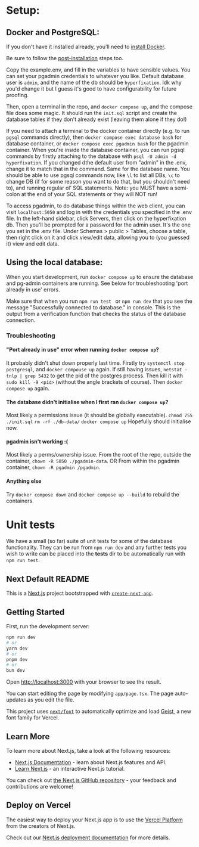 # Setup:
## Docker and PostgreSQL:
If you don't have it installed already, you'll need to [install Docker](https://docs.docker.com/engine/install/ubuntu/#install-using-the-repository).

Be sure to follow the [post-installation](https://docs.docker.com/engine/install/linux-postinstall/) steps too.

Copy the example.env, and fill in the variables to have sensible values. You can set your pgadmin credentials to whatever you like.
Default database user is `admin`, and the name of the db should be `hyperfixation`. Idk why you'd change it but I guess it's good to have configurability for future proofing.

Then, open a terminal in the repo, and `docker compose up`, and the compose file does some magic. It should run the `init.sql` script and create the database tables if they don't already exist (leaving them alone if they do!)

If you need to attach a terminal to the docker container directly (e.g. to run `pgsql` commands directly), then `docker compose exec database bash` for database container, or `docker compose exec pgadmin bash` for the pgadmin container. When you're inside the database container, you can run pgsql commands by firstly attaching to the database with `psql -U admin -d hyperfixation`. If you changed dthe default user from "admin" in the .env, change it to match that in the command. Same for the database name. You should be able to use pgsql commands now, like `\l` to list all DBs, `\c` to change DB (if for some reason you want to do that, but you shouldn't need to), and running regular ol' SQL statements. Note: you MUST have a semi-colon at the end of your SQL statements or they will NOT run!

To access pgadmin, to do database things within the web client, you can visit `localhost:5050` and log in with the credentials you specified in the .env file. In the left-hand sidebar, click Servers, then click on the hyperfixation db. Then you'll be prompted for a password for the admin user. It's the one you set in the .env file. Under Schemas > public > Tables, choose a table, then right click on it and click view/edit data, allowing you to (you guessed it) view and edit data.

## Using the local database:
When you start development, run `docker compose up` to ensure the database and pg-admin containers are running.
See below for troubleshooting 'port already in use' errors.

Make sure that when you run `npm run test ` or `npm run dev` that you see the message "Successfully connected to database." in console. This is the output from a verification function that checks the status of the database connection.

### Troubleshooting

#### "Port already in use" error when running `docker compose up`?
It probably didn't shut down properly last time.
Firstly try `systemctl stop postgresql`, and `docker compouse up` again.
If still having issues, `netstat -tnlp | grep 5432` to get the pid of
the postgres process. Then kill it with `sudo kill -9 <pid>`
(without the angle brackets of course).
Then `docker compose up` again.

#### The database didn't initialise when I first ran `docker compose up`?
Most likely a permissions issue (it should be globally executable).
`chmod 755 ./init.sql`
`rm -rf ./db-data/`
`docker compose up`
Hopefully should initialise now.

#### pgadmin isn't working :(
Most likely a perms/ownership issue.
From the root of the repo, outside the container, `chown -R 5050 ./pgadmin-data`.
OR
From within the pgadmin container, `chown -R pgadmin /pgadmin`.

#### Anything else
Try `docker compose down` and `docker compose up --build` to rebuild the containers.

# Unit tests
We have a small (so far) suite of unit tests for some of the database functionality. They can be run from `npm run dev` and any further tests you wish to write can be placed into the __tests__ dir to be automatically run with `npm run test`.


## Next Default README

This is a [Next.js](https://nextjs.org) project bootstrapped with [`create-next-app`](https://nextjs.org/docs/app/api-reference/cli/create-next-app).

## Getting Started

First, run the development server:

```bash
npm run dev
# or
yarn dev
# or
pnpm dev
# or
bun dev
```

Open [http://localhost:3000](http://localhost:3000) with your browser to see the result.

You can start editing the page by modifying `app/page.tsx`. The page auto-updates as you edit the file.

This project uses [`next/font`](https://nextjs.org/docs/app/building-your-application/optimizing/fonts) to automatically optimize and load [Geist](https://vercel.com/font), a new font family for Vercel.

## Learn More

To learn more about Next.js, take a look at the following resources:

- [Next.js Documentation](https://nextjs.org/docs) - learn about Next.js features and API.
- [Learn Next.js](https://nextjs.org/learn) - an interactive Next.js tutorial.

You can check out [the Next.js GitHub repository](https://github.com/vercel/next.js) - your feedback and contributions are welcome!

## Deploy on Vercel

The easiest way to deploy your Next.js app is to use the [Vercel Platform](https://vercel.com/new?utm_medium=default-template&filter=next.js&utm_source=create-next-app&utm_campaign=create-next-app-readme) from the creators of Next.js.

Check out our [Next.js deployment documentation](https://nextjs.org/docs/app/building-your-application/deploying) for more details.
